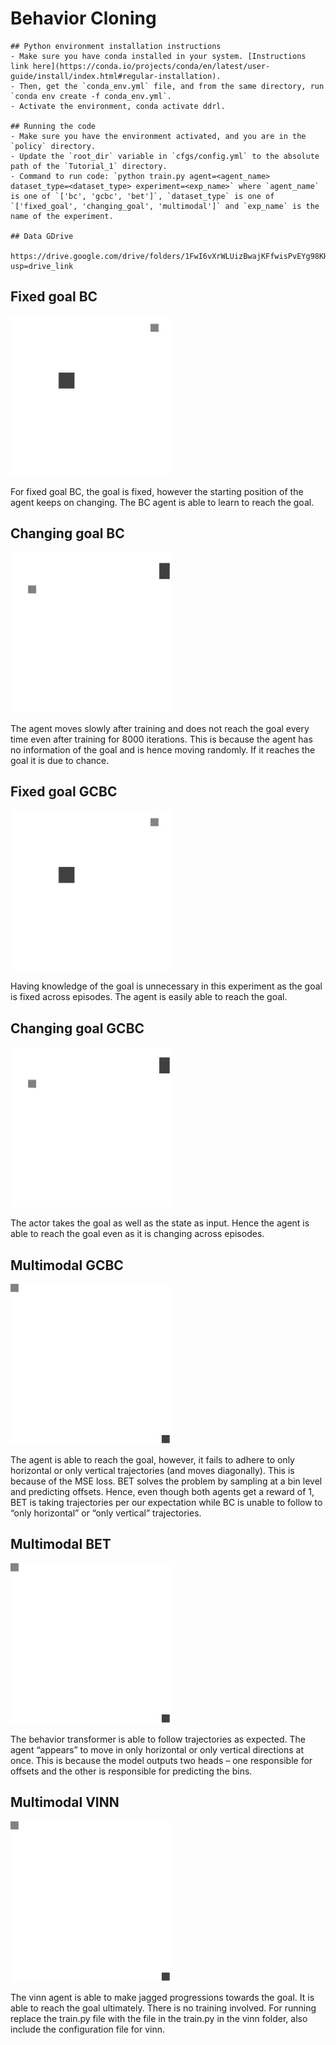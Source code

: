 # Behavior Cloning

```
## Python environment installation instructions
- Make sure you have conda installed in your system. [Instructions link here](https://conda.io/projects/conda/en/latest/user-guide/install/index.html#regular-installation).
- Then, get the `conda_env.yml` file, and from the same directory, run `conda env create -f conda_env.yml`. 
- Activate the environment, conda activate ddrl.

## Running the code
- Make sure you have the environment activated, and you are in the `policy` directory.
- Update the `root_dir` variable in `cfgs/config.yml` to the absolute path of the `Tutorial_1` directory.
- Command to run code: `python train.py agent=<agent_name> dataset_type=<dataset_type> experiment=<exp_name>` where `agent_name` is one of `['bc', 'gcbc', 'bet']`, `dataset_type` is one of `['fixed_goal', 'changing_goal', 'multimodal']` and `exp_name` is the name of the experiment.

## Data GDrive

https://drive.google.com/drive/folders/1FwI6vXrWLUizBwajKFfwisPvEYg98KHK?usp=drive_link

```

## Fixed goal BC

![Fixed goal BC GIF](fixed_goal_bc.gif)

For fixed goal BC, the goal is fixed, however the starting position of the agent keeps on changing. The BC agent is able to learn to reach the goal.

## Changing goal BC

![Changing goal BC GIF](changing_goal_gcbc.gif)

The agent moves slowly after training and does not reach the goal every time even after training for 8000 iterations. This is because the agent has no information of the goal and is hence moving randomly. If it reaches the goal it is due to chance.

## Fixed goal GCBC

![Fixed goal GCBC GIF](fixed_goal_bc.gif)

Having knowledge of the goal is unnecessary in this experiment as the goal is fixed across episodes. The agent is easily able to reach the goal.

## Changing goal GCBC

![Changing goal GCBC GIF](changing_goal_gcbc.gif)

The actor takes the goal as well as the state as input. Hence the agent is able to reach the goal even as it is changing across episodes.

## Multimodal GCBC

![Multimodal GCBC GIF](multimodal_gcbc.gif)

The agent is able to reach the goal, however, it fails to adhere to only horizontal or only vertical trajectories (and moves diagonally). This is because of the MSE loss. BET solves the problem by sampling at a bin level and predicting offsets. Hence, even though both agents get a reward of 1, BET is taking trajectories per our expectation while BC is unable to follow to “only horizontal” or “only vertical” trajectories.

## Multimodal BET

![Multimodal BET GIF](multimodal_bet.gif)

The behavior transformer is able to follow trajectories as expected. The agent “appears” to move in only horizontal or only vertical directions at once. This is because the model outputs two heads – one responsible for offsets and the other is responsible for predicting the bins.


## Multimodal VINN

![Multimodal VINN GIF](multimodal_vinn.gif)

The vinn agent is able to make jagged progressions towards the goal. It is able to reach the goal ultimately. There is no training involved. For running replace the train.py file with the file in the train.py in the vinn folder, also include the configuration file for vinn.
